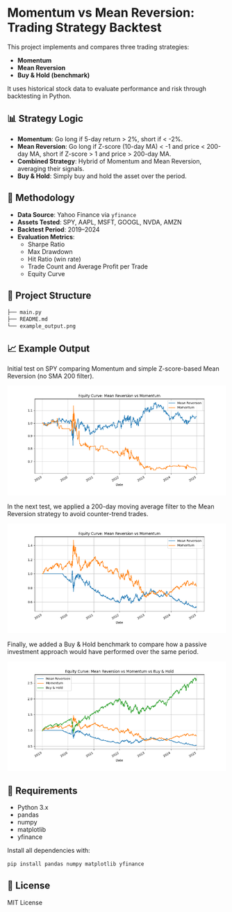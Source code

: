 # Momentum vs Mean Reversion: Trading Strategy Backtest

This project implements and compares three trading strategies:

- **Momentum**
- **Mean Reversion**
- **Buy & Hold (benchmark)**

It uses historical stock data to evaluate performance and risk through backtesting in Python.

## 📊 Strategy Logic

- **Momentum**: Go long if 5-day return > 2%, short if < -2%.
- **Mean Reversion**: Go long if Z-score (10-day MA) < -1 and price < 200-day MA, short if Z-score > 1 and price > 200-day MA.
- **Combined Strategy**: Hybrid of Momentum and Mean Reversion, averaging their signals.
- **Buy & Hold**: Simply buy and hold the asset over the period.

## 🧪 Methodology

- **Data Source**: Yahoo Finance via `yfinance`
- **Assets Tested**: SPY, AAPL, MSFT, GOOGL, NVDA, AMZN
- **Backtest Period**: 2019–2024
- **Evaluation Metrics**:
  - Sharpe Ratio
  - Max Drawdown
  - Hit Ratio (win rate)
  - Trade Count and Average Profit per Trade
  - Equity Curve

## 📁 Project Structure

```
├── main.py       
├── README.md                    
└── example_output.png
```

## 📈 Example Output

Initial test on SPY comparing Momentum and simple Z-score-based Mean Reversion (no SMA 200 filter).

![Equity Curve Example](example_output.png)

In the next test, we applied a 200-day moving average filter to the Mean Reversion strategy to avoid counter-trend trades.

![Equity Curve Example  2](output_2.png)

Finally, we added a Buy & Hold benchmark to compare how a passive investment approach would have performed over the same period.

![Equity Curve Example  3](output_3.png)

## 🔧 Requirements

- Python 3.x
- pandas
- numpy
- matplotlib
- yfinance

Install all dependencies with:

```bash
pip install pandas numpy matplotlib yfinance
```

## 📃 License
MIT License